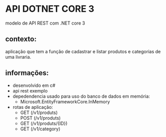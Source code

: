 # API DOTNET CORE 3
modelo de API REST com .NET core 3
## contexto:
aplicação que tem a função de cadastrar e listar produtos e categorias de uma livraria.
## informações:
* desenvolvido em c#
* api rest exemplo
* depedendencia usado para uso do banco de dados em memória:
  - Microsoft.EntityFrameworkCore.InMemory
* rotas de aplicação:
  - GET (/v1/produts)
  - POST (/v1/produts)
  - GET (/v1/produts/{ID})
  - GET (/v1/category)
